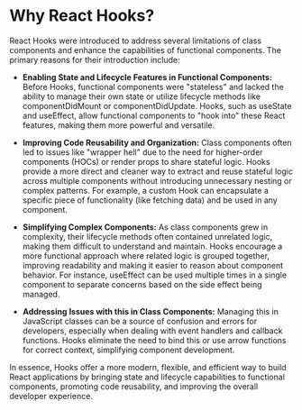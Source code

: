 # Why React Hooks?

React Hooks were introduced to address several limitations of class components and enhance the capabilities of functional components. The primary reasons for their introduction include:

- **Enabling State and Lifecycle Features in Functional Components:** Before Hooks, functional components were "stateless" and lacked the ability to manage their own state or utilize lifecycle methods like componentDidMount or componentDidUpdate. Hooks, such as useState and useEffect, allow functional components to "hook into" these React features, making them more powerful and versatile.

- **Improving Code Reusability and Organization:** Class components often led to issues like "wrapper hell" due to the need for higher-order components (HOCs) or render props to share stateful logic. Hooks provide a more direct and cleaner way to extract and reuse stateful logic across multiple components without introducing unnecessary nesting or complex patterns. For example, a custom Hook can encapsulate a specific piece of functionality (like fetching data) and be used in any component.

- **Simplifying Complex Components:** As class components grew in complexity, their lifecycle methods often contained unrelated logic, making them difficult to understand and maintain. Hooks encourage a more functional approach where related logic is grouped together, improving readability and making it easier to reason about component behavior. For instance, useEffect can be used multiple times in a single component to separate concerns based on the side effect being managed.

- **Addressing Issues with this in Class Components:** Managing this in JavaScript classes can be a source of confusion and errors for developers, especially when dealing with event handlers and callback functions. Hooks eliminate the need to bind this or use arrow functions for correct context, simplifying component development.

In essence, Hooks offer a more modern, flexible, and efficient way to build React applications by bringing state and lifecycle capabilities to functional components, promoting code reusability, and improving the overall developer experience.
